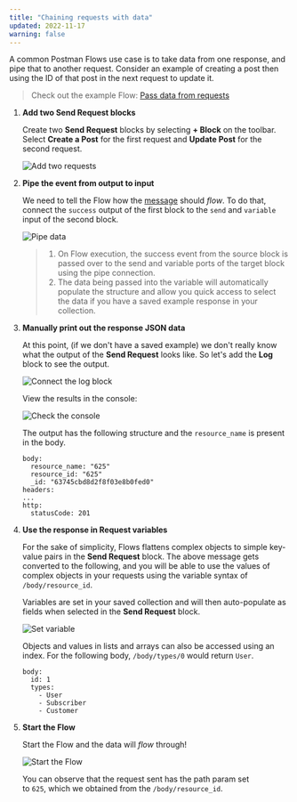 ```yaml
---
title: "Chaining requests with data"
updated: 2022-11-17
warning: false
---
```


A common Postman Flows use case is to take data from one response, and pipe that to another request. Consider an example of creating a post then using the ID of that post in the next request to update it.

> Check out the example Flow: [Pass data from requests](https://www.postman.com/postman/workspace/example-flows/flow/62fdd3360a222e16840ce44b)

1. **Add two Send Request blocks**

   Create two **Send Request** blocks by selecting **+ Block** on the toolbar. Select **Create a Post** for the first request and **Update Post** for the second request.

   ![Add two requests](https://assets.postman.com/postman-labs-docs/chaining-requests/updated-chaining-add-two-requests.gif)

2. **Pipe the event from output to input**

   We need to tell the Flow how the [message](/docs/postman-flows/core-concepts/messages/) should *flow*. To do that, connect the `success` output of the first block to the `send` and `variable` input of the second block.

   ![Pipe data](https://assets.postman.com/postman-labs-docs/chaining-requests/updated-chaining-pipe-data.gif)

   > 1. On Flow execution, the success event from the source block is passed over to the send and variable ports of the target block using the pipe connection.
   > 2. The data being passed into the variable will automatically populate the structure and allow you quick access to select the data if you have a saved example response in your collection.

3. **Manually print out the response JSON data**

   At this point, (if we don't have a saved example) we don't really know what the output of the **Send Request** looks like. So let's add the **Log** block to see the output.

   ![Connect the log block](https://assets.postman.com/postman-labs-docs/chaining-requests/updated-chaining-check-in-log.gif)

   View the results in the console:

   ![Check the console](https://assets.postman.com/postman-labs-docs/chaining-requests/view-console.gif)

   The output has the following structure and the `resource_name` is present in the body.

   ```
   body:
     resource_name: "625"
     resource_id: "625"
     _id: "63745cbd8d2f8f03e8b0fed0"
   headers:
   ...
   http:
     statusCode: 201
   ```

4. **Use the response in Request variables**

   For the sake of simplicity, Flows flattens complex objects to simple key-value pairs in the **Send Request** block. The above message gets converted to the following, and you will be able to use the values of complex objects in your requests using the variable syntax of `/body/resource_id`.

   Variables are set in your saved collection and will then auto-populate as fields when selected in the **Send Request** block.

   ![Set variable](https://assets.postman.com/postman-labs-docs/chaining-requests/updated-chaining-set-variable.png)

   Objects and values in lists and arrays can also be accessed using an index. For the following body, `/body/types/0` would return `User`.

   ```
   body:
     id: 1
     types:
       - User
       - Subscriber
       - Customer
   ```

5. **Start the Flow**

   Start the Flow and the data will *flow* through!

   ![Start the Flow](https://assets.postman.com/postman-labs-docs/chaining-requests/updated-chaining-start-flow.gif)

   You can observe that the request sent has the path param set to `625`, which we obtained from the `/body/resource_id`.
